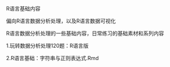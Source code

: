 R语言基础内容

偏向R语言数据分析处理，以及R语言数据可视化

R语言数据分析处理的一些基础内容，日常练习的基础素材和系列内容

1.玩转数据分析处理120题：R语言版

2.R语言基础：字符串与正则表达式.Rmd
